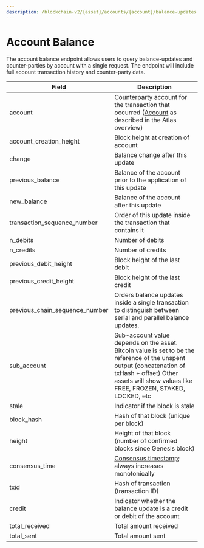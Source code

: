 ```yaml
---
description: /blockchain-v2/{asset}/accounts/{account}/balance-updates
---
```


# Account Balance

The account balance endpoint allows users to query balance-updates and counter-parties by account with a single request. The endpoint will include full account transaction history and counter-party data.

| Field                             | Description                                                                                                                                                                                                    |
| --------------------------------- | -------------------------------------------------------------------------------------------------------------------------------------------------------------------------------------------------------------- |
| account                           | Counterparty account for the transaction that occurred ([Account](accounts.md) as described in the Atlas overview)                                                                                             |
| account\_creation\_height         | Block height at creation of account                                                                                                                                                                            |
| change                            | Balance change after this update                                                                                                                                                                               |
| previous\_balance                 | Balance of the account prior to the application of this update                                                                                                                                                 |
| new\_balance                      | Balance of the account after this update                                                                                                                                                                       |
| transaction\_sequence\_number     | Order of this update inside the transaction that contains it                                                                                                                                                   |
| n\_debits                         | Number of debits                                                                                                                                                                                               |
| n\_credits                        | Number of credits                                                                                                                                                                                              |
| previous\_debit\_height           | Block height of the last debit                                                                                                                                                                                 |
| previous\_credit\_height          | Block height of the last credit                                                                                                                                                                                |
| previous\_chain\_sequence\_number | Orders balance updates inside a single transaction to distinguish between serial and parallel balance updates.                                                                                                 |
| sub\_account                      | Sub-account value depends on the asset. Bitcoin value is set to be the reference of the unspent output (concatenation of txHash + offset) Other assets will show values like FREE, FROZEN, STAKED, LOCKED, etc |
| stale                             | Indicator if the block is stale                                                                                                                                                                                |
| block\_hash                       | Hash of that block (unique per block)                                                                                                                                                                          |
| height                            | Height of that block (number of confirmed blocks since Genesis block)                                                                                                                                          |
| consensus\_time                   | [Consensus timestamp](../atlas-overview/#timestamps-miner-timestamp-vs.-consensus-timestamp); always increases monotonically                                                                                   |
| txid                              | Hash of transaction (transaction ID)                                                                                                                                                                           |
| credit                            | Indicator whether the balance update is a credit or debit of the account                                                                                                                                       |
| total\_received                   | Total amount received                                                                                                                                                                                          |
| total\_sent                       | Total amount sent                                                                                                                                                                                              |
